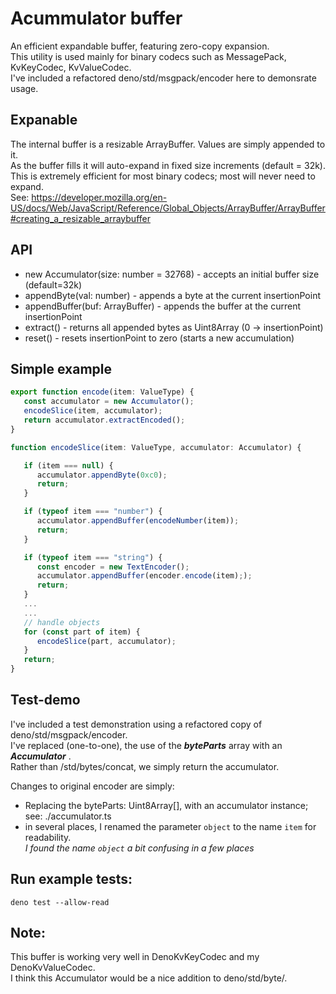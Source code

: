 # Acummulator buffer
An efficient expandable buffer, featuring zero-copy expansion.\
This utility is used mainly for binary codecs such as MessagePack, KvKeyCodec, KvValueCodec.\
I've included a refactored deno/std/msgpack/encoder here to demonsrate usage.

## Expanable
The internal buffer is a resizable ArrayBuffer. Values are simply appended to
it.\
As the buffer fills it will auto-expand in fixed size increments (default =
32k).\
This is extremely efficient for most binary codecs; most will never need to
expand.\
See:
https://developer.mozilla.org/en-US/docs/Web/JavaScript/Reference/Global_Objects/ArrayBuffer/ArrayBuffer#creating_a_resizable_arraybuffer

## API
- new Accumulator(size: number = 32768) - accepts an initial buffer size (default=32k)
- appendByte(val: number) - appends a byte at the current insertionPoint
- appendBuffer(buf: ArrayBuffer) - appends the buffer at the current insertionPoint
- extract() - returns all appended bytes as Uint8Array (0 -> insertionPoint)
- reset() - resets insertionPoint to zero (starts a new accumulation)

## Simple example
```ts
export function encode(item: ValueType) {
   const accumulator = new Accumulator();
   encodeSlice(item, accumulator);
   return accumulator.extractEncoded();
}

function encodeSlice(item: ValueType, accumulator: Accumulator) {

   if (item === null) {
      accumulator.appendByte(0xc0);
      return;
   }

   if (typeof item === "number") {
      accumulator.appendBuffer(encodeNumber(item));
      return;
   }

   if (typeof item === "string") {
      const encoder = new TextEncoder();
      accumulator.appendBuffer(encoder.encode(item););
      return;
   }
   ...
   ... 
   // handle objects
   for (const part of item) {
      encodeSlice(part, accumulator);
   }
   return;
}
```

## Test-demo

I've included a test demonstration using a refactored copy of
deno/std/msgpack/encoder.\
I've replaced (one-to-one), the use of the **_byteParts_** array with an
**_Accumulator_** .\
Rather than /std/bytes/concat, we simply return the accumulator.

Changes to original encoder are simply:

- Replacing the byteParts: Uint8Array[], with an accumulator instance; see:
  ./accumulator.ts
- in several places, I renamed the parameter `object` to the name `item` for
  readability.\
  _I found the name `object` a bit confusing in a few places_

## Run example tests:

```
deno test --allow-read
```

## Note:

This buffer is working very well in DenoKvKeyCodec and my DenoKvValueCodec.\
I think this Accumulator would be a nice addition to deno/std/byte/.
